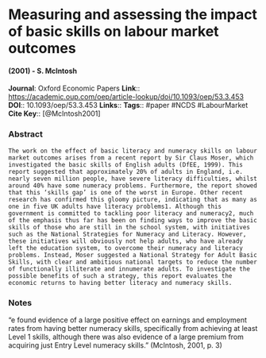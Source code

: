 # Measuring and assessing the impact of basic skills on labour market outcomes
#### (2001) - S. McIntosh
**Journal**: Oxford Economic Papers
**Link**:: https://academic.oup.com/oep/article-lookup/doi/10.1093/oep/53.3.453
**DOI**:: 10.1093/oep/53.3.453
**Links**:: 
**Tags**:: #paper #NCDS #LabourMarket 
**Cite Key**:: [@McIntosh2001]

### Abstract

```
The work on the effect of basic literacy and numeracy skills on labour market outcomes arises from a recent report by Sir Claus Moser, which investigated the basic skills of English adults (DfEE, 1999). This report suggested that approximately 20% of adults in England, i.e. nearly seven million people, have severe literacy difficulties, whilst around 40% have some numeracy problems. Furthermore, the report showed that this ‘skills gap’ is one of the worst in Europe. Other recent research has confirmed this gloomy picture, indicating that as many as one in five UK adults have literacy problems1. Although this government is committed to tackling poor literacy and numeracy2, much of the emphasis thus far has been on finding ways to improve the basic skills of those who are still in the school system, with initiatives such as the National Strategies for Numeracy and Literacy. However, these initiatives will obviously not help adults, who have already left the education system, to overcome their numeracy and literacy problems. Instead, Moser suggested a National Strategy for Adult Basic Skills, with clear and ambitious national targets to reduce the number of functionally illiterate and innumerate adults. To investigate the possible benefits of such a strategy, this report evaluates the economic returns to having better literacy and numeracy skills.
```

### Notes

“e found evidence of a large positive effect on earnings and employment rates from having better numeracy skills, specifically from achieving at least Level 1 skills, although there was also evidence of a large premium from acquiring just Entry Level numeracy skills.” (McIntosh, 2001, p. 3)
